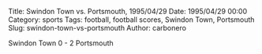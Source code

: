 Title: Swindon Town vs. Portsmouth, 1995/04/29
Date: 1995/04/29 00:00
Category: sports
Tags: football, football scores, Swindon Town, Portsmouth
Slug: swindon-town-vs-portsmouth
Author: carbonero


Swindon Town 0 - 2 Portsmouth
